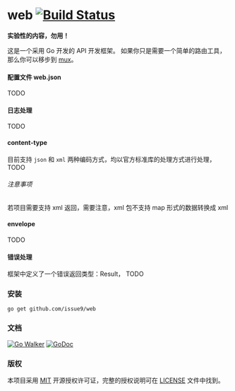 web [![Build Status](https://travis-ci.org/issue9/web.svg?branch=master)](https://travis-ci.org/issue9/web)
======

**实验性的内容，勿用！**

这是一个采用 Go 开发的 API 开发框架。
如果你只是需要一个简单的路由工具，那么你可以移步到 [mux](https://github.com/issue9/mux)。


#### 配置文件 web.json

TODO


#### 日志处理

TODO


#### content-type

目前支持 `json` 和 `xml` 两种编码方式，均以官方标准库的处理方式进行处理，
TODO

###### 注意事项

若项目需要支持 xml 返回，需要注意，xml 包不支持 map 形式的数据转换成 xml


#### envelope

TODO



#### 错误处理

框架中定义了一个错误返回类型：Result，
TODO


### 安装

```shell
go get github.com/issue9/web
```


### 文档

[![Go Walker](https://gowalker.org/api/v1/badge)](http://gowalker.org/github.com/issue9/web)
[![GoDoc](https://godoc.org/github.com/issue9/web?status.svg)](https://godoc.org/github.com/issue9/web)


### 版权

本项目采用 [MIT](https://opensource.org/licenses/MIT) 开源授权许可证，完整的授权说明可在 [LICENSE](LICENSE) 文件中找到。
